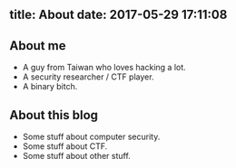 title: About
date: 2017-05-29 17:11:08
---
## About me
* A guy from Taiwan who loves hacking a lot.
* A security researcher / CTF player.
* A binary bitch.

## About this blog
* Some stuff about computer security.
* Some stuff about CTF.
* Some stuff about other stuff.